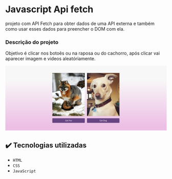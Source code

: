 # Javascript Api fetch
projeto com API Fetch para obter dados de uma API externa e também como usar esses dados para preencher o DOM com ela.

### Descrição do projeto
Objetivo é clicar nos botoẽs ou na raposa ou do cachorro, após clicar vai aparecer imagem e videos aleatóriamente.

![imagem do projeto](./img/animais.png)

## ✔️ Tecnologias utilizadas

- ``HTML``
- ``CSS``
- ``JavaScript``


